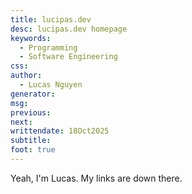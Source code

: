 ```yaml
---
title: lucipas.dev
desc: lucipas.dev homepage
keywords:
  - Programming
  - Software Engineering
css:
author:
  - Lucas Nguyen
generator:
msg:
previous:
next:
writtendate: 18Oct2025
subtitle:
foot: true
---
```

Yeah, I'm Lucas. My links are down there.